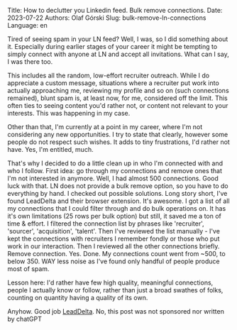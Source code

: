 Title: How to declutter you Linkedin feed. Bulk remove connections.
Date: 2023-07-22
Authors: Olaf Górski
Slug: bulk-remove-ln-connections
Language: en


Tired of seeing spam in your LN feed? Well, I was, so I did something about it.
Especially during earlier stages of your career it might be tempting to simply connect with anyone at LN and accept all invitations. What can I say, I was there too.

This includes all the random, low-effort recruiter outreach. While I do appreciate a custom message, situations where a recruiter put work into actually approaching me, reviewing my profile and so on (such connections remained), blunt spam is, at least now, for me, considered off the limit.
This often ties to seeing content you'd rather not, or content not relevant to your interests. This was happening in my case.

Other than that, I'm currently at a point in my career, where I'm not considering any new opportunities. I try to state that clearly, however some people do not respect such wishes. It adds to tiny frustrations, I'd rather not have. Yes, I'm entitled, much.

That's why I decided to do a little clean up in who I'm connected with and who I follow.
First idea: go through my connections and remove ones that I'm not interested in anymore. Well, I had almost 500 connections. Good luck with that. LN does not provide a bulk remove option, so you have to do everything by hand.
I checked out possible solutions. Long story short, I've found
LeadDelta and their browser extension.
It's awesome. I got a list of all my connections that I could filter through and do bulk operations on. It has it's own limitations (25 rows per bulk option) but still, it saved me a ton of time & effort.
I filtered the connection list by phrases like 'recruiter', 'sourcer', 'acquisition', 'talent'. Then I've reviewed the list manually - I've kept the connections with recruiters I remember fondly or those who put work in our interaction.
Then I reviewed all the other connections briefly.
Remove connection. Yes. Done.
My connections count went from ~500, to below 350. WAY less noise as I've found only handful of people produce most of spam.

Lesson here: I'd rather have few high quality, meaningful connections, people I actually know or follow, rather than just a broad swathes of folks, counting on quantity having a quality of its own.

Anyhow. Good job [LeadDelta](https://www.linkedin.com/company/leaddelta/).
No, this post was not sponsored nor written by chatGPT